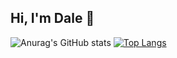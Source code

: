 ## Hi, I'm Dale  👋

![Anurag's GitHub stats](https://github-readme-stats.vercel.app/api?username=eladcrock&show_icons=true)
[![Top Langs](https://github-readme-stats.vercel.app/api/top-langs/?username=eladcrock&layout=donut)](https://github.com/eladcrock/github-readme-stats)

